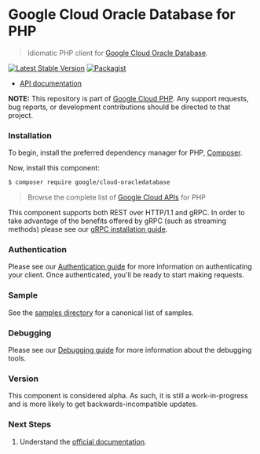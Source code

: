 # Google Cloud Oracle Database for PHP

> Idiomatic PHP client for [Google Cloud Oracle Database](https://cloud.google.com/oracle/database).

[![Latest Stable Version](https://poser.pugx.org/google/cloud-oracledatabase/v/stable)](https://packagist.org/packages/google/cloud-oracledatabase) [![Packagist](https://img.shields.io/packagist/dm/google/cloud-oracledatabase.svg)](https://packagist.org/packages/google/cloud-oracledatabase)

* [API documentation](https://cloud.google.com/php/docs/reference/cloud-oracledatabase/latest)

**NOTE:** This repository is part of [Google Cloud PHP](https://github.com/googleapis/google-cloud-php). Any
support requests, bug reports, or development contributions should be directed to
that project.

### Installation

To begin, install the preferred dependency manager for PHP, [Composer](https://getcomposer.org/).

Now, install this component:

```sh
$ composer require google/cloud-oracledatabase
```

> Browse the complete list of [Google Cloud APIs](https://cloud.google.com/php/docs/reference)
> for PHP

This component supports both REST over HTTP/1.1 and gRPC. In order to take advantage of the benefits
offered by gRPC (such as streaming methods) please see our
[gRPC installation guide](https://cloud.google.com/php/grpc).

### Authentication

Please see our [Authentication guide](https://github.com/googleapis/google-cloud-php/blob/main/AUTHENTICATION.md) for more information
on authenticating your client. Once authenticated, you'll be ready to start making requests.

### Sample

See the [samples directory](https://github.com/googleapis/google-cloud-php-oracledatabase/tree/main/samples) for a canonical list of samples.

### Debugging

Please see our [Debugging guide](https://github.com/googleapis/google-cloud-php/blob/main/DEBUG.md)
for more information about the debugging tools.

### Version

This component is considered alpha. As such, it is still a work-in-progress and is more likely to get backwards-incompatible updates.

### Next Steps

1. Understand the [official documentation](https://cloud.google.com/oracle/database/docs).

